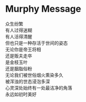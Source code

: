 # Murphy Message
众生纷繁  
有人过得迷糊  
有人活得清醒  
但也只是一种存活于世间的姿态   
无论你是帝王将相  
还是贩夫走卒  
是金枝玉叶  
还是胭脂俗粉    
无论我们被世俗烟火熏染多久  
被浑浊的世态浸泡多深  
心灵深处始终有一处最洁净的角落  
永远如初时美好  
